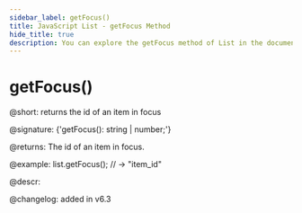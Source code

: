 ```yaml
---
sidebar_label: getFocus()
title: JavaScript List - getFocus Method 
hide_title: true
description: You can explore the getFocus method of List in the documentation of the DHTMLX JavaScript UI library. Browse developer guides and API reference, try out code examples and live demos, and download a free 30-day evaluation version of DHTMLX Suite 7.
---
```

 
# getFocus()

@short: returns the id of an item in focus

@signature: {'getFocus(): string | number;'}

@returns:
The id of an item in focus.

@example:
list.getFocus(); // -> "item_id"

@descr:

@changelog:
added in v6.3

[comment]: # (@related: list/work_with_list.md#setting-focus-on-item)

